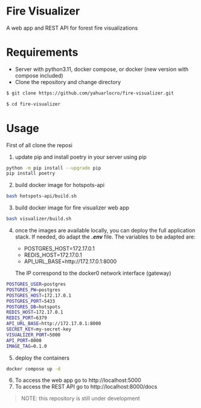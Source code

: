 # Fire Visualizer
A web app and REST API for forest fire visualizations


# Requirements

- Server with python3.11, docker compose, or docker (new version with compose included)
- Clone the repository and change directory
```bash
$ git clone https://github.com/yahuarlocro/fire-visualizer.git

$ cd fire-visualizer 
```

# Usage

First of all clone the reposi

1. update pip and install poetry in your server using pip

```bash
python -m pip install --upgrade pip
pip install poetry
```

2. build docker image for hotspots-api

```bash
bash hotspots-api/build.sh 
```

3. build docker image for fire visualizer web app
```bash
bash visualizer/build.sh 
```

4. once the images are available locally, you can deploy the full application stack. If needed, do adapt the ***.env*** file.  The variables to be adapted are:
	- POSTGRES_HOST=172.17.0.1
	- REDIS_HOST=172.17.0.1
	- API_URL_BASE=http:\//172.17.0.1:8000
	
	The IP correspond to the docker0 network interface (gateway)

```bash
POSTGRES_USER=postgres
POSTGRES_PW=postgres
POSTGRES_HOST=172.17.0.1
POSTGRES_PORT=5433
POSTGRES_DB=hotspots
REDIS_HOST=172.17.0.1
REDIS_PORT=6379
API_URL_BASE=http://172.17.0.1:8000
SECRET_KEY=my-secret-key
VISUALIZER_PORT=5000
API_PORT=8000
IMAGE_TAG=0.1.0
```


5. deploy the containers
```bash
docker compose up -d
```


6. To access the web app go to http://localhost:5000
7. To access the REST API go to http://localhost:8000/docs


>NOTE: this repository is still under development